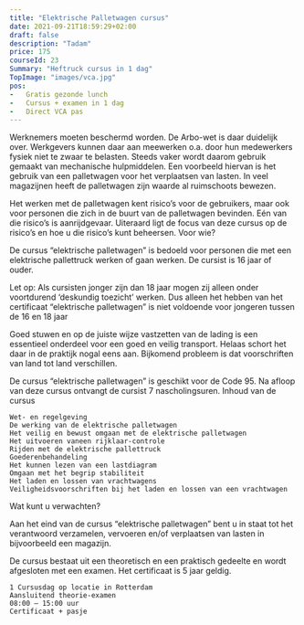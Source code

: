 ```yaml
---
title: "Elektrische Palletwagen cursus"
date: 2021-09-21T18:59:29+02:00
draft: false
description: "Tadam"
price: 175
courseId: 23
Summary: "Heftruck cursus in 1 dag"
TopImage: "images/vca.jpg"
pos:
-   Gratis gezonde lunch
-   Cursus + examen in 1 dag
-   Direct VCA pas
---
```


Werknemers moeten beschermd worden. De Arbo-wet is daar duidelijk over. Werkgevers kunnen daar aan meewerken o.a. door hun medewerkers fysiek niet te zwaar te belasten. Steeds vaker wordt daarom gebruik gemaakt van mechanische hulpmiddelen. Een voorbeeld hiervan is het gebruik van een palletwagen voor het verplaatsen van lasten. In veel magazijnen heeft de palletwagen zijn waarde al ruimschoots bewezen.

Het werken met de palletwagen kent risico’s voor de gebruikers, maar ook voor personen die zich in de buurt van de palletwagen bevinden. Eén van die risico’s is aanrijdgevaar. Uiteraard ligt de focus van deze cursus op de risico’s en hoe u die risico’s kunt beheersen.
Voor wie?

De cursus “elektrische palletwagen” is bedoeld voor personen die met een elektrische pallettruck werken of gaan werken. De cursist is 16 jaar of ouder.

Let op: Als cursisten jonger zijn dan 18 jaar mogen zij alleen onder voortdurend ‘deskundig toezicht’ werken. Dus alleen het hebben van het certificaat “elektrische palletwagen” is niet voldoende voor jongeren tussen de 16 en 18 jaar

Goed stuwen en op de juiste wijze vastzetten van de lading is een essentieel onderdeel voor een goed en veilig transport. Helaas schort het daar in de praktijk nogal eens aan. Bijkomend probleem is dat voorschriften van land tot land verschillen.

De cursus “elektrische palletwagen” is geschikt voor de Code 95. Na afloop van deze cursus ontvangt de cursist 7 nascholingsuren.
Inhoud van de cursus

    Wet- en regelgeving
    De werking van de elektrische palletwagen
    Het veilig en bewust omgaan met de elektrische palletwagen
    Het uitvoeren vaneen rijklaar-controle
    Rijden met de elektrische pallettruck
    Goederenbehandeling
    Het kunnen lezen van een lastdiagram
    Omgaan met het begrip stabiliteit
    Het laden en lossen van vrachtwagens
    Veiligheidsvoorschriften bij het laden en lossen van een vrachtwagen

Wat kunt u verwachten?

Aan het eind van de cursus “elektrische palletwagen” bent u in staat tot het verantwoord verzamelen, vervoeren en/of verplaatsen van lasten in bijvoorbeeld een magazijn.

De cursus bestaat uit een theoretisch en een praktisch gedeelte en wordt afgesloten met een examen. Het certificaat is 5 jaar geldig.

    1 Cursusdag op locatie in Rotterdam
    Aansluitend theorie-examen
    08:00 – 15:00 uur
    Certificaat + pasje
